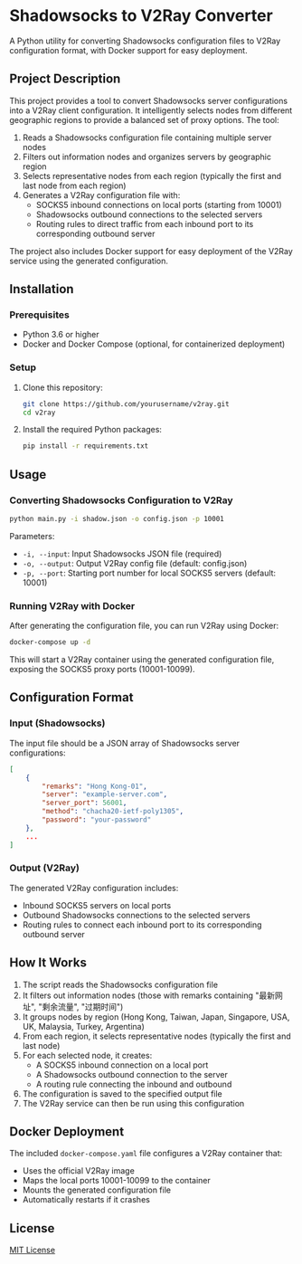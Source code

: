 # Shadowsocks to V2Ray Converter

A Python utility for converting Shadowsocks configuration files to V2Ray configuration format, with Docker support for easy deployment.

## Project Description

This project provides a tool to convert Shadowsocks server configurations into a V2Ray client configuration. It intelligently selects nodes from different geographic regions to provide a balanced set of proxy options. The tool:

1. Reads a Shadowsocks configuration file containing multiple server nodes
2. Filters out information nodes and organizes servers by geographic region
3. Selects representative nodes from each region (typically the first and last node from each region)
4. Generates a V2Ray configuration file with:
   - SOCKS5 inbound connections on local ports (starting from 10001)
   - Shadowsocks outbound connections to the selected servers
   - Routing rules to direct traffic from each inbound port to its corresponding outbound server

The project also includes Docker support for easy deployment of the V2Ray service using the generated configuration.

## Installation

### Prerequisites

- Python 3.6 or higher
- Docker and Docker Compose (optional, for containerized deployment)

### Setup

1. Clone this repository:
   ```bash
   git clone https://github.com/yourusername/v2ray.git
   cd v2ray
   ```

2. Install the required Python packages:
   ```bash
   pip install -r requirements.txt
   ```

## Usage

### Converting Shadowsocks Configuration to V2Ray

```bash
python main.py -i shadow.json -o config.json -p 10001
```

Parameters:
- `-i, --input`: Input Shadowsocks JSON file (required)
- `-o, --output`: Output V2Ray config file (default: config.json)
- `-p, --port`: Starting port number for local SOCKS5 servers (default: 10001)

### Running V2Ray with Docker

After generating the configuration file, you can run V2Ray using Docker:

```bash
docker-compose up -d
```

This will start a V2Ray container using the generated configuration file, exposing the SOCKS5 proxy ports (10001-10099).

## Configuration Format

### Input (Shadowsocks)

The input file should be a JSON array of Shadowsocks server configurations:

```json
[
    {
        "remarks": "Hong Kong-01",
        "server": "example-server.com",
        "server_port": 56001,
        "method": "chacha20-ietf-poly1305",
        "password": "your-password"
    },
    ...
]
```

### Output (V2Ray)

The generated V2Ray configuration includes:

- Inbound SOCKS5 servers on local ports
- Outbound Shadowsocks connections to the selected servers
- Routing rules to connect each inbound port to its corresponding outbound server

## How It Works

1. The script reads the Shadowsocks configuration file
2. It filters out information nodes (those with remarks containing "最新网址", "剩余流量", "过期时间")
3. It groups nodes by region (Hong Kong, Taiwan, Japan, Singapore, USA, UK, Malaysia, Turkey, Argentina)
4. From each region, it selects representative nodes (typically the first and last node)
5. For each selected node, it creates:
   - A SOCKS5 inbound connection on a local port
   - A Shadowsocks outbound connection to the server
   - A routing rule connecting the inbound and outbound
6. The configuration is saved to the specified output file
7. The V2Ray service can then be run using this configuration

## Docker Deployment

The included `docker-compose.yaml` file configures a V2Ray container that:

- Uses the official V2Ray image
- Maps the local ports 10001-10099 to the container
- Mounts the generated configuration file
- Automatically restarts if it crashes

## License

[MIT License](LICENSE)